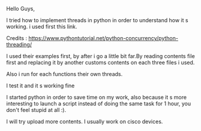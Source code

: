 Hello Guys,


I tried how to implement threads in python in order to understand how it s working. i used first this link. 

Credits : https://www.pythontutorial.net/python-concurrency/python-threading/

I used their examples first, by after i go a little bit far.By reading contents file first and replacing it by another customs contents on each three files i used.

Also i run for each functions their own threads.

I test it and it s working fine

I started python in order to save time on my work, also because it s more interesting to launch a script instead of doing the same task for 1 hour, you don't feel stupid at all :).

I will try upload more contents. I usually work on cisco devices.
